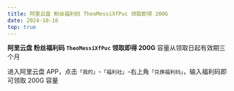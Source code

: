```yaml
---
title: 阿里云盘 粉丝福利码 TheoMessiXfPuc 领取即得 200G
date: 2024-10-16
top: true
---
```


**阿里云盘 粉丝福利码 `TheoMessiXfPuc` 领取即得 200G** 容量从领取日起有效期三个月

进入阿里云盘 APP，点击`「我的」`-`「福利社」`-右上角`「兑换福利码」`，输入福利码即可领取 200G 容量
